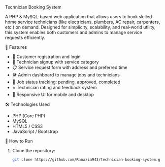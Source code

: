  Technician Booking System

A PHP & MySQL-based web application that allows users to book skilled home service technicians (like electricians, plumbers, AC repair, carpenters, etc.) on demand. Designed for simplicity, scalability, and real-world utility, this system enables both customers and admins to manage service requests efficiently.

 🔧 Features

- 👥 Customer registration and login
- 🧰 Technician signup with service category
- 📋 Service request form with address and preferred time
- 🛠️ Admin dashboard to manage jobs and technicians
- 🚦 Job status tracking: pending, approved, completed
- ⭐ Technician rating and feedback system
- 📱 Responsive UI for mobile and desktop

 🛠️ Technologies Used

- PHP (Core PHP)
- MySQL
- HTML5 / CSS3
- JavaScript / Bootstrap


 🧪 How to Run

1. Clone the repository:
   ```bash
   git clone https://github.com/Ranazia943/technician-booking-system.git
